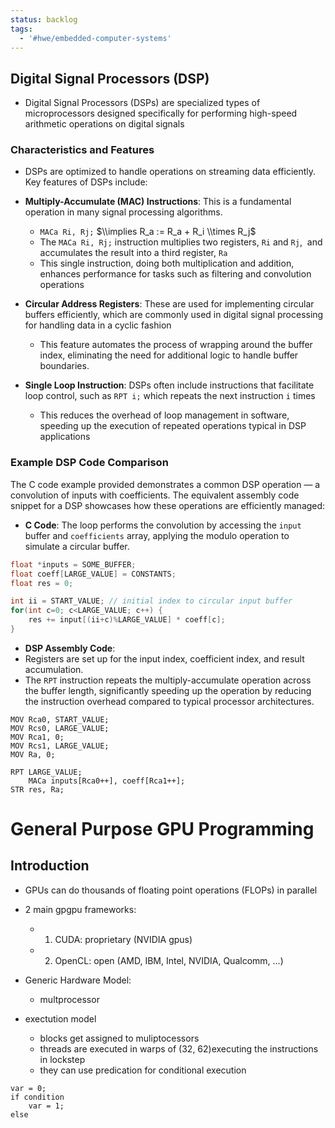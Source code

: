 ```yaml
---
status: backlog
tags:
  - '#hwe/embedded-computer-systems'
---
```


## Digital Signal Processors (DSP)

- Digital Signal Processors (DSPs) are specialized types of microprocessors designed specifically for performing high-speed arithmetic operations on digital signals

### Characteristics and Features

- DSPs are optimized to handle operations on streaming data efficiently. Key features of DSPs include:

- **Multiply-Accumulate (MAC) Instructions**: This is a fundamental operation in many signal processing algorithms.

  - `MACa Ri, Rj;` $\\implies R_a := R_a + R_i \\times R_j$
  - The `MACa Ri, Rj;` instruction multiplies two registers, `Ri`​ and `Rj`, ​ and accumulates the result into a third register, `Ra`
  - This single instruction, doing both multiplication and addition, enhances performance for tasks such as filtering and convolution operations

- **Circular Address Registers**: These are used for implementing circular buffers efficiently, which are commonly used in digital signal processing for handling data in a cyclic fashion

  - This feature automates the process of wrapping around the buffer index, eliminating the need for additional logic to handle buffer boundaries.

- **Single Loop Instruction**: DSPs often include instructions that facilitate loop control, such as `RPT i;` which repeats the next instruction `i` times

  - This reduces the overhead of loop management in software, speeding up the execution of repeated operations typical in DSP applications

### Example DSP Code Comparison

The C code example provided demonstrates a common DSP operation — a convolution of inputs with coefficients. The equivalent assembly code snippet for a DSP showcases how these operations are efficiently managed:

- **C Code**: The loop performs the convolution by accessing the `input` buffer and `coefficients` array, applying the modulo operation to simulate a circular buffer.

```c
float *inputs = SOME_BUFFER; 
float coeff[LARGE_VALUE] = CONSTANTS;
float res = 0;

int ii = START_VALUE; // initial index to circular input buffer
for(int c=0; c<LARGE_VALUE; c++) {
	res += input[(ii+c)%LARGE_VALUE] * coeff[c];
}
```

- **DSP Assembly Code**:
- Registers are set up for the input index, coefficient index, and result accumulation.
- The `RPT` instruction repeats the multiply-accumulate operation across the buffer length, significantly speeding up the operation by reducing the instruction overhead compared to typical processor architectures.

```
MOV Rca0, START_VALUE;
MOV Rcs0, LARGE_VALUE;
MOV Rca1, 0;
MOV Rcs1, LARGE_VALUE;
MOV Ra, 0;

RPT LARGE_VALUE;
	MACa inputs[Rca0++], coeff[Rca1++];
STR res, Ra;
```

# General Purpose GPU Programming

## Introduction

- GPUs can do thousands of floating point operations (FLOPs) in parallel

- 2 main gpgpu frameworks:

  - 1. CUDA: proprietary (NVIDIA gpus)
  - 2. OpenCL: open (AMD, IBM, Intel, NVIDIA, Qualcomm, ...)

- Generic Hardware Model:

  - multprocessor

- exectution model

  - blocks get assigned to muliptocessors
  - threads are executed in warps of (32, 62)executing the instructions in lockstep
  - they can use predication for conditional execution

```
var = 0;
if condition
    var = 1;
else
```
